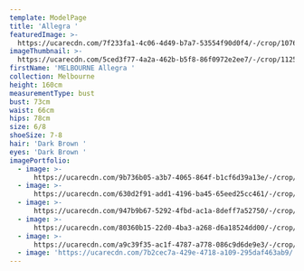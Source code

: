 ```yaml
---
template: ModelPage
title: 'Allegra '
featuredImage: >-
  https://ucarecdn.com/7f233fa1-4c06-4d49-b7a7-53554f90d0f4/-/crop/1076x895/0,116/-/preview/
imageThumbnail: >-
  https://ucarecdn.com/5ced3f77-4a2a-462b-b5f8-86f0972e2ee7/-/crop/1125x1398/0,51/-/preview/
firstName: 'MELBOURNE Allegra '
collection: Melbourne
height: 160cm
measurementType: bust
bust: 73cm
waist: 66cm
hips: 78cm
size: 6/8
shoeSize: 7-8
hair: 'Dark Brown '
eyes: 'Dark Brown '
imagePortfolio:
  - image: >-
      https://ucarecdn.com/9b736b05-a3b7-4065-864f-b1cf6d39a13e/-/crop/945x1343/6,28/-/preview/
  - image: >-
      https://ucarecdn.com/630d2f91-add1-4196-ba45-65eed25cc461/-/crop/1125x1394/0,58/-/preview/
  - image: >-
      https://ucarecdn.com/947b9b67-5292-4fbd-ac1a-8deff7a52750/-/crop/1125x1400/0,62/-/preview/
  - image: >-
      https://ucarecdn.com/80360b15-22d0-4ba3-a268-d6a18524dd00/-/crop/799x1008/161,18/-/preview/
  - image: >-
      https://ucarecdn.com/a9c39f35-ac1f-4787-a778-086c9d6de9e3/-/crop/795x1004/163,14/-/preview/
  - image: 'https://ucarecdn.com/7b2cec7a-429e-4718-a109-295daf463ab9/'
---
```



